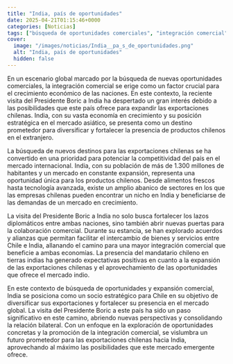```yaml
---
title: "India, país de oportunidades"
date: 2025-04-21T01:15:46+0000
categories: [Noticias]
tags: ["búsqueda de oportunidades comerciales", "integración comercial", "exportaciones chilenas", "mercado indio", "colaboración comercial", "expansión comercial", "presencia en el mercado global."]
cover:
  image: "/images/noticias/India__pa_s_de_oportunidades.png"
  alt: "India, país de oportunidades"
  hidden: false
---
```


En un escenario global marcado por la búsqueda de nuevas oportunidades comerciales, la integración comercial se erige como un factor crucial para el crecimiento económico de las naciones. En este contexto, la reciente visita del Presidente Boric a India ha despertado un gran interés debido a las posibilidades que este país ofrece para expandir las exportaciones chilenas. India, con su vasta economía en crecimiento y su posición estratégica en el mercado asiático, se presenta como un destino prometedor para diversificar y fortalecer la presencia de productos chilenos en el extranjero.

La búsqueda de nuevos destinos para las exportaciones chilenas se ha convertido en una prioridad para potenciar la competitividad del país en el mercado internacional. India, con su población de más de 1.300 millones de habitantes y un mercado en constante expansión, representa una oportunidad única para los productos chilenos. Desde alimentos frescos hasta tecnología avanzada, existe un amplio abanico de sectores en los que las empresas chilenas pueden encontrar un nicho en India y beneficiarse de las demandas de un mercado en crecimiento.

La visita del Presidente Boric a India no solo busca fortalecer los lazos diplomáticos entre ambas naciones, sino también abrir nuevas puertas para la colaboración comercial. Durante su estancia, se han explorado acuerdos y alianzas que permitan facilitar el intercambio de bienes y servicios entre Chile e India, allanando el camino para una mayor integración comercial que beneficie a ambas economías. La presencia del mandatario chileno en tierras indias ha generado expectativas positivas en cuanto a la expansión de las exportaciones chilenas y el aprovechamiento de las oportunidades que ofrece el mercado indio.

En este contexto de búsqueda de oportunidades y expansión comercial, India se posiciona como un socio estratégico para Chile en su objetivo de diversificar sus exportaciones y fortalecer su presencia en el mercado global. La visita del Presidente Boric a este país ha sido un paso significativo en este camino, abriendo nuevas perspectivas y consolidando la relación bilateral. Con un enfoque en la exploración de oportunidades concretas y la promoción de la integración comercial, se vislumbra un futuro prometedor para las exportaciones chilenas hacia India, aprovechando al máximo las posibilidades que este mercado emergente ofrece.
